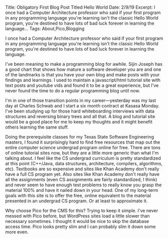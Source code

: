 Title: Obligatory First Blog Post Titled Hello World
Date: 2/9/19
Excerpt: I once had a Computer Architecture professor who said if your first program in any programming language you're learning isn't the classic Hello World program, you're destined to have lots of bad luck forever in learning the language...
Tags: About,Pico,Blogging

I once had a Computer Architecture professor who said if your first program in any programming language you're learning isn't the classic Hello World program, you're destined to have lots of bad luck forever in learning the language.

I've been meaning to make a programming blog for awhile. Sijin Joseph has a good chart that shows how mature a software developer you are and one of the landmarks is that you have your own blog and make posts with your findings and learnings. I used to maintain a javascript/html tutorial site with text posts and youtube vids and found it to be a great experience, but I've never found the time to do a regular programming blog until now.

I'm in one of those transition points in my career—yesterday was my last day at Charles Schwab and I start a six month contract at Kasasa Monday. I've been studying up for those hard whiteboarding interviews with data structures and reversing binary trees and all that. A blog and tutorial site would be a good place for me to keep my thoughts and it might benefit others learning the same stuff.

Doing the prerequisite classes for my Texas State Software Engineering masters, I found it surprisingly hard to find free resources that map out the entire computer science undergrad program online for free. There are tons of online tutorial sites now, but they are a little more generic than what I'm talking about. I feel like the CS undergrad curriculum is pretty standardized at this point (C++/Java, data structures, architecture, compilers, algorithms, etc). Textbooks are so expensive and sites like Khan Academy don't really have a full CS program yet. Also sites like Khan Academy don't really have all the assignments (even CS assignments are fairly standardized, I think) and never seem to have enough test problems to really know you grasp the material 100% and have it nailed down in your head. One of my long-term goals with this site is to offer the free, online equivalent to the material presented in an undergrad CS program. Or at least to approximate it.

Why choose Pico for the CMS for this? Trying to keep it simple. I've never messed with Pico before, but WordPress sites load a little slower than necessary sometimes. I thought it would be nice to skip the database access time. Pico looks pretty slim and I can probably slim it down some more even.
